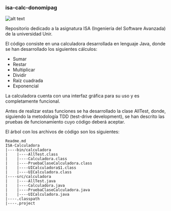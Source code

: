 ### isa-calc-donomipag  
![alt text](https://estudiar.unir.net/wp-content/uploads/2022/01/Unir_2021_logo_color.svg)

Repositorio dedicado a la asignatura ISA (Ingeniería del Software Avanzada) de la universidad Unir.

El código consiste en una calculadora desarrollada en lenguaje Java, donde se han desarrollado los siguientes cálculos:

* Sumar
* Restar
* Multiplicar
* Dividir
* Raíz cuadrada
* Exponencial

La calculadora cuenta con una interfaz gráfica para su uso y es completamente funcional.

Antes de realizar estas funciones se ha desarrollado la clase AllTest, donde, siguiendo la metodología TDD (test-drive development), se han descrito las pruebas de funcionamiento cuyo código deberá aceptar.

El árbol con los archivos de código son los siguientes:

    Readme.md
    ISA-Calculadora
    |----bin/calculadora
    |    |----AllTest.class
    |    |----Calculadora.class
    |    |----PruebaClaseCalculadora.class
    |    |----UICalculadora$1.class
    |    |----UICalculadora.class
    |----src/calculadora
    |    |----AllTest.java
    |    |----Calculadora.java
    |    |----PruebaClaseCalculadora.java
    |    |----UICalculadora.java
    |----.classpath
    |----.project
